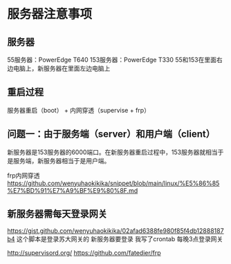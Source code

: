 # 服务器注意事项

## 服务器
55服务器：PowerEdge T640
153服务器：PowerEdge T330
55和153在里面右边电脑上，新服务器在里面左边电脑上

## 重启过程
服务器重启（boot） + 内网穿透（supervise + frp）

## 问题一：由于服务端（server）和用户端（client）
新服务器是153服务器的6000端口。在新服务器重启过程中，153服务器就相当于是服务端，新服务器相当于是用户端。

frp内网穿透
https://github.com/wenyuhaokikika/snippet/blob/main/linux/%E5%86%85%E7%BD%91%E7%A9%BF%E9%80%8F.md

## 新服务器需每天登录网关
https://gist.github.com/wenyuhaokikika/02afad6388fe980f85f4db12888187b4 这个脚本是登录苏大网关的 新服务器要登录 我写了crontab 每晚3点登录网关

http://supervisord.org/
https://github.com/fatedier/frp
